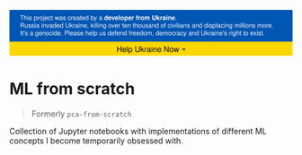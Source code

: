 [![Stand With Ukraine](https://raw.githubusercontent.com/vshymanskyy/StandWithUkraine/main/banner-direct-single.svg)](https://stand-with-ukraine.pp.ua)

# ML from scratch

> Formerly `pca-from-scratch`

Collection of Jupyter notebooks with implementations of different ML concepts I become temporarily obsessed with.
